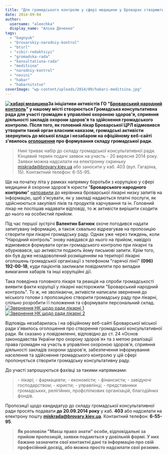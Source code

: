 ```yaml
---
title: "Для громадського контролю у сфері медицини у Броварах створюють консультативну раду"
date: 2014-09-04
author: 
  username: "aleechka"
  display_name: "Аліна Дяченко"
tags: 
  - "bagnyuk"
  - "brovarskiy-narodniy-kontrol"
  - "btsrl"
  - "vibir-redaktsiyi"
  - "gromadska-rada"
  - "konsultativna-rada"
  - "meditsina"
  - "narodniy-kontrol"
  - "novini"
  - "habar"
  - "habarnitstvo"
coverImage: "wp-content/uploads/2014/09/habari-meditsina.jpg"
---
```


**[![хабарі медицина](https://mpz.brovary.org/wp-content/uploads/2014/09/habari-meditsina.jpg)](https://mpz.brovary.org/wp-content/uploads/2014/09/habari-meditsina.jpg)За ініціативи активістів ГО "[Броварський народний контроль](https://nk.mybrovary.com)" у нашому місті створюється Громадська консультативна рада для участі громадян в управлінні охороною здоров'я, сприяння діяльності закладів охорони здоров'я та здійснення громадського контролю. Після того, як головний лікар Броварської ЦРЛ відмовився утворити такий орган власним наказом, громадські активісти звернулись до міської влади і незабаром на офіційному веб-сайті з'явилось [оголошення](https://docs.brovary.org/p13020/20.08.2014) про формування складу громадської ради.**

> Нині триває набір до складу громадської консультативної ради. Кінцевий термін подачі заявок на участь - 20 вересня 2014 року. Заявки можна надсилати на електронну скриньку miskrada@brovary.kiev.ua або заносити у каб. 403 (вул. Гагаріна, 15). Контактний телефон: 6-55-95.

Ще на початку літа у рамках напрямку боротьби з корупцією у сфері медицини й охорони здоров'я юристи "**Броварського народного контролю**" [направили](https://mpz.brovary.org/brovarskiy-narodniy-kontrol-virishiv-vikoriniti-koruptsiyu-u-meditsini/) до керівника броварської лікарні низку запитів на інформацію, щоб з'ясувати, як у закладі надаються платні послуги, як здійснюються закупівлі ліків та продуктів харчування та ін. Головний лікар не поспішав надавати відповіді, то ж активісти вирішити сходити до нього на особистий прийом.

Під час першої зустрічі **Валентин Багнюк** охоче погодився надати запитувану інформацію, а також схвально відреагував на пропозицію створити при лікарні громадську раду. Однак уже через тиждень, коли "Народний контроль" знову навідався до нього на прийом, навідріз відмовився формувати орган громадського контролю при лікарні та обурювався, що активісти подають йому письмові запити. Крім того, він був дуже незадоволений розміщенням на території лікарні оголошень громадської організації з телефоном "гарячої лінії" **(096) 192-00-18**, куди пацієнтів закликали повідомляти про випадки вимагання хабарів та інші корупційні дії.

Така поведінка головного лікаря та реакція на спроби громадськості виявити факти корупції у лікарні насторожили "Броварський народний контроль". То ж, не зволікаючи, активісти написали звернення до міського голови з пропозицією створити громадську раду при лікарні, спільно розробити її положення та сформувати персональний склад. [![Звернення НК щодо ради лікарні 1](https://mpz.brovary.org/wp-content/uploads/2014/09/Zvernennya-NK-shhodo-radi-likarni-1.jpg)](https://mpz.brovary.org/wp-content/uploads/2014/09/Zvernennya-NK-shhodo-radi-likarni-1.jpg)[![Звернення НК щодо ради лікарні 2](https://mpz.brovary.org/wp-content/uploads/2014/09/Zvernennya-NK-shhodo-radi-likarni-2.jpg)](https://mpz.brovary.org/wp-content/uploads/2014/09/Zvernennya-NK-shhodo-radi-likarni-2.jpg)

Відповідь незабарилась і на офіційному веб-сайті Броварської міської ради з'явилось оголошення про створення громадської консультативної ради. Як сказано у повідомленні, відповідно до ст. 24 «Основ законодавства України про охорону здоров\`я» та з метою реалізації права громадян на участь в управлінні охороною здоров'я, сприяння діяльності закладів охорони здоров'я, забезпечення інформування населення та здійснення громадського контролю у цій сфері пропонується створити громадську консультативну раду.

До участі запрошуються фахівці за такими напрямками:

> \- лікарі; - фармацевти; - економісти; - фінансисти; - завідуючі господарством; - юристи; - управлінці; - представники громадських, релігійних, профспілкових організацій, благодійних фондів.

Пропозиції щодо кандидатур до складу громадської консультативної ради просять подавати **до 20.09.2014 року** у каб. **403** або надсилати на електрону пошту **miskrada@brovary.kiev.ua**. Контактний телефон: **6-55-95**.

> **Як розповіли "Маєш право знати" особи, відповідальні за прийом пропозицій, заявки подаються у довільній формі. У них бажано зазначити свої контактні дані та інформацію про свій професійний досвід, або можна просто надсилати свої резюме.**
